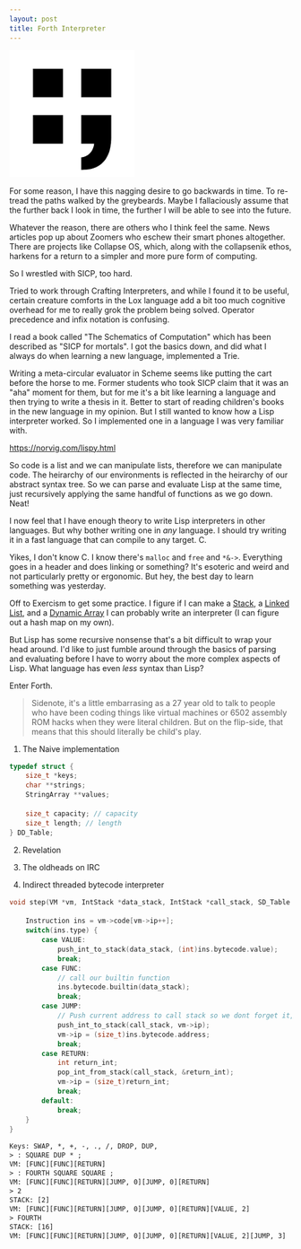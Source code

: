 ```yaml
---
layout: post
title: Forth Interpreter
---
```


![](/images/forth/forth_logo.png)

For some reason, I have this nagging desire to go backwards in time. To re-tread the paths walked by the greybeards. Maybe I fallaciously assume that
the further back I look in time, the further I will be able to see into the future.

Whatever the reason, there are others who I think feel the same. News articles pop up about Zoomers who eschew their smart phones altogether. There are projects like Collapse OS, 
which, along with the collapsenik ethos, harkens for a return to a simpler and more pure form of computing.

So I wrestled with SICP, too hard.  

Tried to work through Crafting Interpreters, and while I found it to be useful, certain creature comforts in the Lox language add a bit too much cognitive overhead for me to 
really grok the problem being solved. Operator precedence and infix notation is confusing.  

I read a book called "The Schematics of Computation" which has been described as "SICP for mortals".
I got the basics down, and did what I always do when learning a new language, implemented a Trie.

Writing a meta-circular evaluator in Scheme seems like putting the cart before the horse to me. Former students who took SICP claim that it was an "aha" moment for them,
but for me it's a bit like learning a language and then trying to write a thesis in it. Better to start of reading children's books in the new language in my opinion. But I still wanted to know how a Lisp interpreter worked. So I implemented one in a language I was very familiar with.

https://norvig.com/lispy.html

So code is a list and we can manipulate lists, therefore we can manipulate code. The heirarchy of our environments is reflected in the heirarchy of our abstract syntax tree.
So we can parse and evaluate Lisp at the same time, just recursively applying the same handful of functions as we go down. Neat!

I now feel that I have enough theory to write Lisp interpreters in other languages. But why bother writing one in *any* language. I should try writing it in a fast language that can compile to any target. C.

Yikes, I don't know C. I know there's `malloc` and `free` and `*&->`. Everything goes in a header and does linking or something? It's esoteric and weird and not particularly pretty or ergonomic. But hey, the best day to learn something was yesterday.

Off to Exercism to get some practice. I figure if I can make a [Stack](https://exercism.org/tracks/c/exercises/matching-brackets/iterations?idx=3), a [Linked List](https://exercism.org/tracks/c/exercises/linked-list), and a [Dynamic Array](https://exercism.org/tracks/c/exercises/list-ops/iterations?idx=4) I can probably write an interpreter (I can figure out a hash map on my own).

But Lisp has some recursive nonsense that's a bit difficult to wrap your head around. I'd like to just fumble around through the basics of parsing and evaluating before I have to worry about the more complex aspects of Lisp. What language has even *less* syntax than Lisp?

Enter Forth.

> Sidenote, it's a little embarrasing as a 27 year old to talk to people who have been coding things like virtual machines or 6502 assembly ROM hacks when they were literal children. But on the flip-side, that means that this should literally be child's play. 

1. The Naive implementation


[](https://github.com/pickles976/SDLForth/blob/forth-String-Table/dtable_dynamic.h#L25)

```C
typedef struct {
    size_t *keys;
    char **strings;
    StringArray **values;

    size_t capacity; // capacity
    size_t length; // length
} DD_Table;
```
2. Revelation

3. The oldheads on IRC

3. Indirect threaded bytecode interpreter

```C
void step(VM *vm, IntStack *data_stack, IntStack *call_stack, SD_Table *sd_table, DD_Table *dd_table) {
    
    Instruction ins = vm->code[vm->ip++];
    switch(ins.type) {
        case VALUE:
            push_int_to_stack(data_stack, (int)ins.bytecode.value);
            break;
        case FUNC:
            // call our builtin function
            ins.bytecode.builtin(data_stack);
            break;
        case JUMP:
            // Push current address to call stack so we dont forget it, and jump the IP to the specified address
            push_int_to_stack(call_stack, vm->ip);
            vm->ip = (size_t)ins.bytecode.address;
            break;
        case RETURN:
            int return_int;
            pop_int_from_stack(call_stack, &return_int);
            vm->ip = (size_t)return_int;
            break;
        default:
            break;
    }
}
```

```commandline
Keys: SWAP, *, +, -, ., /, DROP, DUP, 
> : SQUARE DUP * ;
VM: [FUNC][FUNC][RETURN]
> : FOURTH SQUARE SQUARE ;
VM: [FUNC][FUNC][RETURN][JUMP, 0][JUMP, 0][RETURN]
> 2
STACK: [2]
VM: [FUNC][FUNC][RETURN][JUMP, 0][JUMP, 0][RETURN][VALUE, 2]
> FOURTH 
STACK: [16]
VM: [FUNC][FUNC][RETURN][JUMP, 0][JUMP, 0][RETURN][VALUE, 2][JUMP, 3]
```
